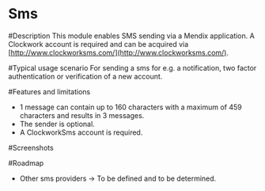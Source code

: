 Sms
===

#Description
This module enables SMS sending via a Mendix application. A Clockwork account is required and can be acquired via [http://www.clockworksms.com/](http://www.clockworksms.com/). 

#Typical usage scenario
For sending a sms for e.g. a notification, two factor authentication or verification of a new account.

#Features and limitations
- 1 message can contain up to 160 characters with a maximum of 459 characters and results in 3 messages.
- The sender is optional.
- A ClockworkSms account is required.

#Screenshots


#Roadmap
- Other sms providers -> To be defined and to be determined.
